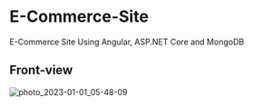 # E-Commerce-Site
E-Commerce Site Using Angular, ASP.NET Core and MongoDB

## Front-view

![photo_2023-01-01_05-48-09](https://user-images.githubusercontent.com/97569773/210158111-5597d7ac-da6a-4c6e-a9b4-cc490af498b7.jpg)
